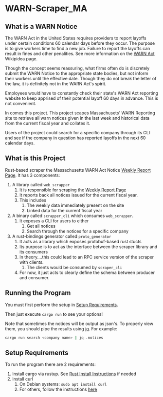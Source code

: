 # WARN-Scraper_MA

[Weekly Report Page]: https://www.mass.gov/info-details/worker-adjustment-and-retraining-act-warn-weekly-report

[WARN Act]: https://en.wikipedia.org/wiki/Worker_Adjustment_and_Retraining_Notification_Act_of_1988

## What is a WARN Notice

The WARN Act in the United States requires providers to report layoffs under
certain conditions 60 calendar days before they occur.
The purpose is to give workers time to find a new job.
Failure to report the layoffs can result in fines and other penalities.
See more information on the [WARN Act] Wikipidea page.

Though the concept seems reassuring, what firms often do is discretely submit the
WARN Notice to the appropriate state bodies, but not inform their workers until
the effective date.
Though they do not break the letter of the law, it is definitely not in the WARN
Act's spirit.

Employees would have to constantly check their state's WARN Act reporting
website to keep apprised of their potential layoff 60 days in advance.
This is not convenient.

In comes this project. This project scapes Massachusets' WARN Reporting site
to retrieve all warn notices given in the last week and historical data from the
current fiscal year and collates it.

Users of the project could search for a specific company through its CLI and
see if the company in question has reported layoffs in the next 60 calendar 
days.

## What is this Project

Rust-based scraper the Massachusetts WARN Act Notice [Weekly Report Page].
It has 3 components:

1. A library called `web_scrapper`
   1. It is responsible for scraping the [Weekly Report Page]
   2. It reports back all notices issued for the current fiscal year.
   3. This includes
      1. The weekly data immediately present on the site
      2. Linked data for the current fiscal year
2. A binary called `scrapper_cli` which consumes `web_scrapper`.
   1. It exposes a CLI for users to either
      1. Get all notices
      2. Search through the notices for a specific company
3. A rust-bindings generator called `proto_generator`
   1. It acts as a library which exposes protobuf-based rust stucts
   2. Its purpose is to act as the interface between the scraper library and its consumers
   3. In theory....this could lead to an RPC service version of the scraper with clients.
      1. The clients would be consumed by `scraper_cli`
   4. For now, it just acts to clearly define the schema between producer and consumer.

## Running the Program

[jq]: https://jqlang.github.io/jq/manual/

You must first perform the setup in [Setup Requirements](#setup-requirements).

Then just execute `cargo run` to see your options!

Note that sometimes the notices will be output as json's.
To properly view them, you should pipe the results using [jq].
For example:

```bash
cargo run search <company name> | jq .notices
```

## Setup Requirements

To run the program there are 2 requirements:

[Rust Install Instructions]: https://www.rust-lang.org/tools/install

1. Install cargo via rustup. See [Rust Install Instructions] if needed
2. Install curl
   1. On Debian systems: `sudo apt install curl`
   2. For others, follow the instructions [here](https://help.ubidots.com/en/articles/2165289-learn-how-to-install-run-curl-on-windows-macosx-linux)
